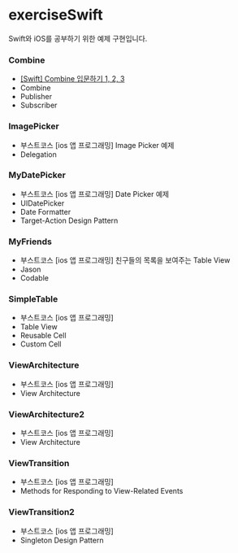 # exerciseSwift
Swift와 iOS를 공부하기 위한 예제 구현입니다.


### Combine
- [[Swift] Combine 입문하기 1, 2, 3](https://medium.com/harrythegreat/swift-combine-%EC%9E%85%EB%AC%B8%ED%95%98%EA%B8%B0-%EA%B0%80%EC%9D%B4%EB%93%9C-1-525ccb94af57)
- Combine
- Publisher
- Subscriber

### ImagePicker
- 부스트코스 [ios 앱 프로그래밍] Image Picker 예제 
- Delegation

### MyDatePicker
- 부스트코스 [ios 앱 프로그래밍] Date Picker 예제
- UIDatePicker
- Date Formatter
- Target-Action Design Pattern

### MyFriends
- 부스트코스 [ios 앱 프로그래밍] 친구들의 목록을 보여주는 Table View 
- Jason
- Codable

### SimpleTable 
- 부스트코스 [ios 앱 프로그래밍]
- Table View
- Reusable Cell
- Custom Cell

### ViewArchitecture 
- 부스트코스 [ios 앱 프로그래밍]
- View Architecture

### ViewArchitecture2 
- 부스트코스 [ios 앱 프로그래밍]
- View Architecture

### ViewTransition
- 부스트코스 [ios 앱 프로그래밍]
- Methods for Responding to View-Related Events

### ViewTransition2
- 부스트코스 [ios 앱 프로그래밍]
- Singleton Design Pattern
